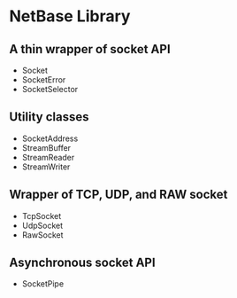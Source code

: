 # NetBase Library

## A thin wrapper of socket API

- Socket
- SocketError
- SocketSelector

## Utility classes
- SocketAddress
- StreamBuffer
- StreamReader
- StreamWriter

## Wrapper of TCP, UDP, and RAW socket
- TcpSocket
- UdpSocket
- RawSocket

## Asynchronous socket API
- SocketPipe

